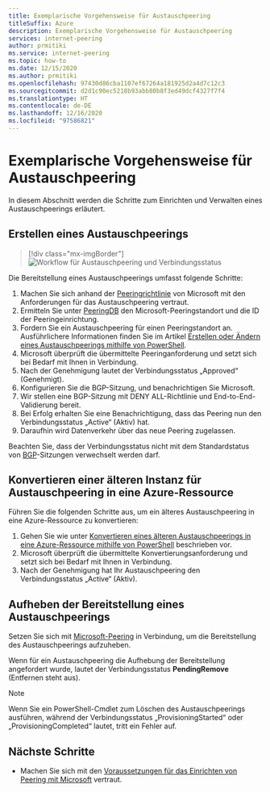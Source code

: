 ```yaml
---
title: Exemplarische Vorgehensweise für Austauschpeering
titleSuffix: Azure
description: Exemplarische Vorgehensweise für Austauschpeering
services: internet-peering
author: prmitiki
ms.service: internet-peering
ms.topic: how-to
ms.date: 12/15/2020
ms.author: prmitiki
ms.openlocfilehash: 97430d86cba1107ef67264a181925d2a4d7c12c3
ms.sourcegitcommit: d2d1c90ec5218b93abb80b8f3ed49dcf4327f7f4
ms.translationtype: HT
ms.contentlocale: de-DE
ms.lasthandoff: 12/16/2020
ms.locfileid: "97586821"
---
```

# <a name="exchange-peering-walkthrough"></a>Exemplarische Vorgehensweise für Austauschpeering

In diesem Abschnitt werden die Schritte zum Einrichten und Verwalten eines Austauschpeerings erläutert.

## <a name="create-an-exchange-peering"></a>Erstellen eines Austauschpeerings
> [!div class="mx-imgBorder"]
> ![Workflow für Austauschpeering und Verbindungsstatus](./media/exchange-peering.png)

Die Bereitstellung eines Austauschpeerings umfasst folgende Schritte:
1. Machen Sie sich anhand der [Peeringrichtlinie](https://peering.azurewebsites.net/peering) von Microsoft mit den Anforderungen für das Austauschpeering vertraut.
1. Ermitteln Sie unter [PeeringDB](https://www.peeringdb.com/net/694) den Microsoft-Peeringstandort und die ID der Peeringeinrichtung.
1. Fordern Sie ein Austauschpeering für einen Peeringstandort an. Ausführlichere Informationen finden Sie im Artikel [Erstellen oder Ändern eines Austauschpeerings mithilfe von PowerShell](howto-exchange-powershell.md).
1. Microsoft überprüft die übermittelte Peeringanforderung und setzt sich bei Bedarf mit Ihnen in Verbindung.
1. Nach der Genehmigung lautet der Verbindungsstatus „Approved“ (Genehmigt).
1. Konfigurieren Sie die BGP-Sitzung, und benachrichtigen Sie Microsoft.
1. Wir stellen eine BGP-Sitzung mit DENY ALL-Richtlinie und End-to-End-Validierung bereit.
1. Bei Erfolg erhalten Sie eine Benachrichtigung, dass das Peering nun den Verbindungsstatus „Active“ (Aktiv) hat.
1. Daraufhin wird Datenverkehr über das neue Peering zugelassen.

Beachten Sie, dass der Verbindungsstatus nicht mit dem Standardstatus von [BGP](https://en.wikipedia.org/wiki/Border_Gateway_Protocol)-Sitzungen verwechselt werden darf.

## <a name="convert-a-legacy-exchange-peering-to-azure-resource"></a>Konvertieren einer älteren Instanz für Austauschpeering in eine Azure-Ressource
Führen Sie die folgenden Schritte aus, um ein älteres Austauschpeering in eine Azure-Ressource zu konvertieren:
1. Gehen Sie wie unter [Konvertieren eines älteren Austauschpeerings in eine Azure-Ressource mithilfe von PowerShell](howto-legacy-exchange-powershell.md) beschrieben vor.
1. Microsoft überprüft die übermittelte Konvertierungsanforderung und setzt sich bei Bedarf mit Ihnen in Verbindung.
1. Nach der Genehmigung hat Ihr Austauschpeering den Verbindungsstatus „Active“ (Aktiv).

## <a name="deprovision-exchange-peering"></a>Aufheben der Bereitstellung eines Austauschpeerings
Setzen Sie sich mit [Microsoft-Peering](mailto:peering@microsoft.com) in Verbindung, um die Bereitstellung des Austauschpeerings aufzuheben.

Wenn für ein Austauschpeering die Aufhebung der Bereitstellung angefordert wurde, lautet der Verbindungsstatus **PendingRemove** (Entfernen steht aus).

> [!NOTE]
> Wenn Sie ein PowerShell-Cmdlet zum Löschen des Austauschpeerings ausführen, während der Verbindungsstatus „ProvisioningStarted“ oder „ProvisioningCompleted“ lautet, tritt ein Fehler auf.

## <a name="next-steps"></a>Nächste Schritte

* Machen Sie sich mit den [Voraussetzungen für das Einrichten von Peering mit Microsoft](prerequisites.md) vertraut.
